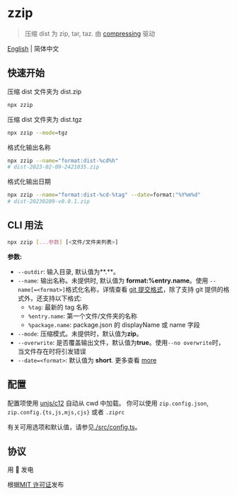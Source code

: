 # zzip

> 压缩 dist 为 zip, tar, taz. 由 [compressing](https://www.npmjs.com/package/compressing) 驱动

[English](./README.md) | 简体中文

## 快速开始

压缩 dist 文件夹为 dist.zip

```sh
npx zzip
```

压缩 dist 文件夹为 dist.tgz

```sh
npx zzip --mode=tgz
```

格式化输出名称

```sh
npx zzip --name="format:dist-%cd%h"
# dist-2023-02-09-2421035.zip
```

格式化输出日期

```sh
npx zzip --name="format:dist-%cd-%tag" --date=format:"%Y%m%d"
# dist-20230209-v0.0.1.zip
```

## CLI 用法

```sh
npx zzip [...参数] [<文件/文件夹列表>]
```

**参数:**

- `--outdir`: 输入目录, 默认值为**.**。
- `--name`: 输出名称。未提供时, 默认值为 **format:%entry.name**。使用 `--name[=<format>]`格式化名称，详情查看 [git 提交格式](https://www.git-scm.com/docs/git-log#Documentation/git-log.txt---prettyltformatgt)，除了支持 git 提供的格式外，还支持以下格式:
  - `%tag`: 最新的 tag 名称
  - `%entry.name`: 第一个文件/文件夹的名称
  - `%package.name`: package.json 的 displayName 或 name 字段
- `--mode`: 压缩模式。未提供时，默认值为**zip**。
- `--overwrite`: 是否覆盖输出文件，默认值为**true**。使用`--no overwrite`时，当文件存在时将引发错误
- `--date=<format>`: 默认值为 **short**. 更多查看 [more](https://www.git-scm.com/docs/git-log#Documentation/git-log.txt---dateltformatgt)

## 配置

配置项使用 [unjs/c12](https://github.com/unjs/c12) 自动从 cwd 中加载。
你可以使用 `zip.config.json`, `zip.config.{ts,js,mjs,cjs}` 或者 `.ziprc`

有关可用选项和默认值，请参见[./src/config.ts](./src/config.ts)。

## 协议

用 💛 发电

根据[MIT 许可证](./LICENSE)发布
